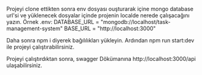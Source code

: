 Projeyi clone ettikten sonra env dosyası ouşturarak içine mongo database url'si ve yüklenecek dosyalar içinde projenin localde nerede çalışacağını yazın.
Örnek .env:
DATABASE_URL = "mongodb://localhost/task-management-system"
BASE_URL = "http://localhost:3000"

Daha sonra npm i diyerek bağılılıkları yükleyin.
Ardından npm run start:dev ile projeyi çalıştırabilirsiniz.

Projeyi çalıştırdıktan sonra, swagger Dökümanına http://localhost:3000/api ulaşabilirsiniz.
